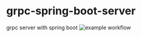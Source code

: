 # grpc-spring-boot-server
grpc server with spring boot
![example workflow](https://github.com/netanelshriki/grpc-spring-boot-server/.github/workflows/main.yml/badge.svg)

